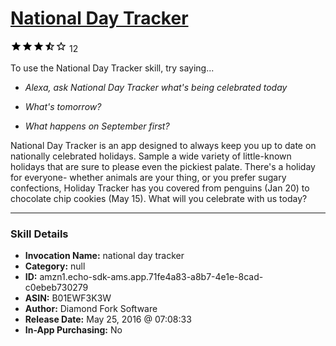 # [National Day Tracker](http://alexa.amazon.com/#skills/amzn1.echo-sdk-ams.app.71fe4a83-a8b7-4e1e-8cad-c0ebeb730279)
![3.7 stars](../../images/ic_star_black_18dp_1x.png)![3.7 stars](../../images/ic_star_black_18dp_1x.png)![3.7 stars](../../images/ic_star_black_18dp_1x.png)![3.7 stars](../../images/ic_star_half_black_18dp_1x.png)![3.7 stars](../../images/ic_star_border_black_18dp_1x.png) 12

To use the National Day Tracker skill, try saying...

* *Alexa, ask National Day Tracker what's being celebrated today*

* *What's tomorrow?*

* *What happens on September first?*

National Day Tracker is an app designed to always keep you up to date on nationally celebrated holidays. Sample a wide variety of little-known holidays that are sure to please even the pickiest palate. There's a holiday for everyone- whether animals are your thing, or you prefer sugary confections, Holiday Tracker has you covered from penguins (Jan 20) to chocolate chip cookies (May 15). What will you celebrate with us today?

***

### Skill Details

* **Invocation Name:** national day tracker
* **Category:** null
* **ID:** amzn1.echo-sdk-ams.app.71fe4a83-a8b7-4e1e-8cad-c0ebeb730279
* **ASIN:** B01EWF3K3W
* **Author:** Diamond Fork Software
* **Release Date:** May 25, 2016 @ 07:08:33
* **In-App Purchasing:** No
